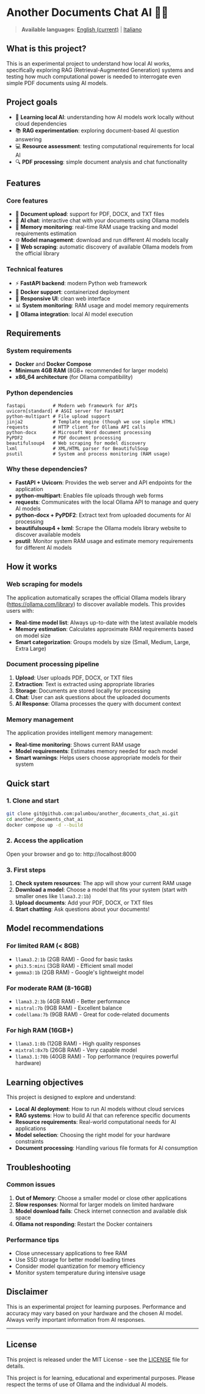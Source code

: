 # Another Documents Chat AI 🤖📄

> **Available languages**: [English (current)](README.md) | [Italiano](README.it.md)

## What is this project?

This is an experimental project to understand how local AI works, specifically exploring RAG (Retrieval-Augmented Generation) systems and testing how much computational power is needed to interrogate even simple PDF documents using AI models.

## Project goals

- 🧠 **Learning local AI**: understanding how AI models work locally without cloud dependencies
- 📚 **RAG experimentation**: exploring document-based AI question answering
- 💻 **Resource assessment**: testing computational requirements for local AI
- 🔍 **PDF processing**: simple document analysis and chat functionality

## Features

### Core features
- 📄 **Document upload**: support for PDF, DOCX, and TXT files
- 🤖 **AI chat**: interactive chat with your documents using Ollama models
- 💾 **Memory monitoring**: real-time RAM usage tracking and model requirements estimation
- 🌐 **Model management**: download and run different AI models locally
- 🔄 **Web scraping**: automatic discovery of available Ollama models from the official library

### Technical features
- ⚡ **FastAPI backend**: modern Python web framework
- 🐳 **Docker support**: containerized deployment
- 🎨 **Responsive UI**: clean web interface
- 📊 **System monitoring**: RAM usage and model memory requirements
- 🔗 **Ollama integration**: local AI model execution

## Requirements

### System requirements
- **Docker** and **Docker Compose**
- **Minimum 4GB RAM** (8GB+ recommended for larger models)
- **x86_64 architecture** (for Ollama compatibility)

### Python dependencies

```
fastapi          # Modern web framework for APIs
uvicorn[standard] # ASGI server for FastAPI
python-multipart # File upload support
jinja2           # Template engine (though we use simple HTML)
requests         # HTTP client for Ollama API calls
python-docx      # Microsoft Word document processing
PyPDF2           # PDF document processing
beautifulsoup4   # Web scraping for model discovery
lxml             # XML/HTML parser for BeautifulSoup
psutil           # System and process monitoring (RAM usage)
```

### Why these dependencies?

- **FastAPI + Uvicorn**: Provides the web server and API endpoints for the application
- **python-multipart**: Enables file uploads through web forms
- **requests**: Communicates with the local Ollama API to manage and query AI models
- **python-docx + PyPDF2**: Extract text from uploaded documents for AI processing
- **beautifulsoup4 + lxml**: Scrape the Ollama models library website to discover available models
- **psutil**: Monitor system RAM usage and estimate memory requirements for different AI models

## How it works

### Web scraping for models

The application automatically scrapes the official Ollama models library (https://ollama.com/library) to discover available models. This provides users with:

- **Real-time model list**: Always up-to-date with the latest available models
- **Memory estimation**: Calculates approximate RAM requirements based on model size
- **Smart categorization**: Groups models by size (Small, Medium, Large, Extra Large)

### Document processing pipeline

1. **Upload**: User uploads PDF, DOCX, or TXT files
2. **Extraction**: Text is extracted using appropriate libraries
3. **Storage**: Documents are stored locally for processing
4. **Chat**: User can ask questions about the uploaded documents
5. **AI Response**: Ollama processes the query with document context

### Memory management

The application provides intelligent memory management:

- **Real-time monitoring**: Shows current RAM usage
- **Model requirements**: Estimates memory needed for each model
- **Smart warnings**: Helps users choose appropriate models for their system

## Quick start

### 1. Clone and start

```bash
git clone git@github.com:palumbou/another_documents_chat_ai.git
cd another_documents_chat_ai
docker compose up -d --build
```

### 2. Access the application

Open your browser and go to: http://localhost:8000

### 3. First steps

1. **Check system resources**: The app will show your current RAM usage
2. **Download a model**: Choose a model that fits your system (start with smaller ones like `llama3.2:1b`)
3. **Upload documents**: Add your PDF, DOCX, or TXT files
4. **Start chatting**: Ask questions about your documents!

## Model recommendations

### For limited RAM (< 8GB)
- `llama3.2:1b` (2GB RAM) - Good for basic tasks
- `phi3.5:mini` (3GB RAM) - Efficient small model
- `gemma3:1b` (2GB RAM) - Google's lightweight model

### For moderate RAM (8-16GB)
- `llama3.2:3b` (4GB RAM) - Better performance
- `mistral:7b` (9GB RAM) - Excellent balance
- `codellama:7b` (9GB RAM) - Great for code-related documents

### For high RAM (16GB+)
- `llama3.1:8b` (12GB RAM) - High quality responses
- `mixtral:8x7b` (26GB RAM) - Very capable model
- `llama3.1:70b` (40GB RAM) - Top performance (requires powerful hardware)

## Learning objectives

This project is designed to explore and understand:

- **Local AI deployment**: How to run AI models without cloud services
- **RAG systems**: How to build AI that can reference specific documents
- **Resource requirements**: Real-world computational needs for AI applications
- **Model selection**: Choosing the right model for your hardware constraints
- **Document processing**: Handling various file formats for AI consumption

## Troubleshooting

### Common issues

1. **Out of Memory**: Choose a smaller model or close other applications
2. **Slow responses**: Normal for larger models on limited hardware
3. **Model download fails**: Check internet connection and available disk space
4. **Ollama not responding**: Restart the Docker containers

### Performance tips

- Close unnecessary applications to free RAM
- Use SSD storage for better model loading times
- Consider model quantization for memory efficiency
- Monitor system temperature during intensive usage

## Disclaimer

This is an experimental project for learning purposes. Performance and accuracy may vary based on your hardware and the chosen AI model. Always verify important information from AI responses.

---

## License

This project is released under the MIT License - see the [LICENSE](LICENSE) file for details.

This project is for learning, educational and experimental purposes. Please respect the terms of use of Ollama and the individual AI models.
